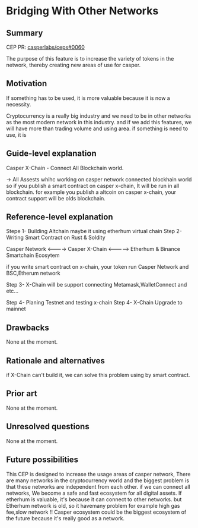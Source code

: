 # Bridging With Other Networks

## Summary

[summary]: #summary

CEP PR: [casperlabs/ceps#0060](https://github.com/casperlabs/ceps/pull/60)

The purpose of this feature is to increase the variety of tokens in the network, thereby creating new areas of use for casper.

## Motivation

[motivation]: #motivation


If something has to be used, it is more valuable because it is now a necessity.

Cryptocurrency is a really big industry and we need to be in other networks as the most modern network in this industry.
and if we add this features, we will have more than trading volume and using area.
if something is need to use, it is 

## Guide-level explanation

[guide-level-explanation]: #guide-level-explanation

Casper X-Chain - Connect All Blockchain world.

-> All Assests whihc working on casper network connected blockhain world so
if you publish a smart contract on casper x-chain, İt will be run in all blockchain.
for example you publish a altcoin on casper x-chain, your contract support will be olds blockchain.


## Reference-level explanation

[reference-level-explanation]: #reference-level-explanation

Stepe 1-
Building Altchain maybe it using etherhum virtual chain
Step 2-
Writing Smart Contract on Rust & Soldity

                                      
Casper Network      <---->      Casper X-Chain     <----->       Etherhum & Binance Smartchain Ecosytem
                                  
if you write smart contract on x-chain, your token run Casper Network and BSC,Etherum network

Step 3-
X-Chain will be support connecting Metamask,WalletConnect and etc...

Step 4-
Planing Testnet and testing x-chain
Step 4-
X-Chain Upgrade to mainnet



## Drawbacks

[drawbacks]: #drawbacks

None at the moment.

## Rationale and alternatives

if X-Chain can't build it, we can solve this problem using by smart contract.

## Prior art

[prior-art]: #prior-art

None at the moment.

## Unresolved questions

[unresolved-questions]: #unresolved-questions

None at the moment.

## Future possibilities

[future-possibilities]: #future-possibilities

This CEP is designed to increase the usage areas of casper network, There are many networks in the cryptocurrency world and the biggest problem is that these networks are independent from each other.
if we can connect all networks, We become a safe and fast ecosystem for all digital assets.
If etherhum is valuable, it's because it can connect to other networks. but Etherhum network is old, so it havemany problem for example high gas fee,slow network
!! Casper ecosystem could be the biggest ecosystem of the future because it's really good as a network.



